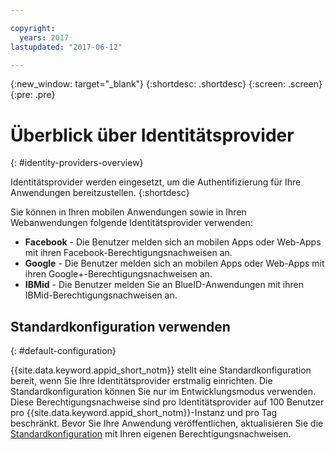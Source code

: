 ```yaml
---

copyright:
  years: 2017
lastupdated: "2017-06-12"

---
```


{:new_window: target="_blank"}
{:shortdesc: .shortdesc}
{:screen: .screen}
{:pre: .pre}

# Überblick über Identitätsprovider
{: #identity-providers-overview}

Identitätsprovider werden eingesetzt, um die Authentifizierung für Ihre Anwendungen bereitzustellen.
{:shortdesc}

Sie können in Ihren mobilen Anwendungen sowie in Ihren Webanwendungen folgende Identitätsprovider verwenden:

* **Facebook** - Die Benutzer melden sich an mobilen Apps oder Web-Apps mit ihren Facebook-Berechtigungsnachweisen an. 
* **Google** - Die Benutzer melden sich an mobilen Apps oder Web-Apps mit ihren Google+-Berechtigungsnachweisen an. 
* **IBMid** - Die Benutzer melden Sie an BlueID-Anwendungen mit ihren IBMid-Berechtigungsnachweisen an. 


## Standardkonfiguration verwenden
{: #default-configuration}

{{site.data.keyword.appid_short_notm}} stellt eine Standardkonfiguration bereit, wenn Sie Ihre Identitätsprovider erstmalig einrichten. Die Standardkonfiguration können Sie nur im Entwicklungsmodus verwenden. Diese Berechtigungsnachweise sind pro Identitätsprovider auf 100 Benutzer pro {{site.data.keyword.appid_short_notm}}-Instanz und pro Tag beschränkt. Bevor Sie Ihre Anwendung veröffentlichen, aktualisieren Sie die [Standardkonfiguration](/docs/services/appid/identity-providers.html) mit Ihren eigenen Berechtigungsnachweisen. 
